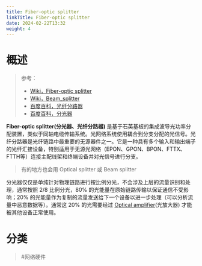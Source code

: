 ```yaml
---
title: Fiber-optic splitter
linkTitle: Fiber-optic splitter
date: 2024-02-22T13:32
weight: 4
---
```


# 概述

> 参考：
>
> - [Wiki，Fiber-optic splitter](https://en.wikipedia.org/wiki/Fiber-optic_splitter)
> - [Wiki，Beam_splitter](https://en.wikipedia.org/wiki/Beam_splitter)
> - [百度百科，光纤分路器](https://baike.baidu.com/item/%E5%85%89%E7%BA%A4%E5%88%86%E8%B7%AF%E5%99%A8)
> - [百度百科，分光器](https://baike.baidu.com/item/%E5%88%86%E5%85%89%E5%99%A8)

**Fiber-optic splitter(分光器、光纤分路器)** 是基于石英基板的集成波导光功率分配装置，类似于同轴电缆传输系统。光网络系统使用耦合到分支分配的光信号。光纤分路器是光纤链路中最重要的无源器件之一。它是一种具有多个输入和输出端子的光纤汇接设备，特别适用于无源光网络（EPON、GPON、BPON、FTTX、FTTH等）连接主配线架和终端设备并对光信号进行分支。

> 有的地方也会用 Optical splitter 或 Beam splitter

分光器仅仅是单纯针对物理链路进行按比例分光，不会涉及上层的流量识别和处理，通常按照 2/8 比例分光，80% 的光能量在原始链路传输以保证通信不受影响；20% 的光能量作为复制的流量发送给下一个设备以进一步处理（可以分析流量中恶意数据等）。通常这 20% 的光需要经过 [Optical amplifier](/docs/4.数据通信/Networking%20device/Optical%20amplifier.md)(光放大器) 才能被其他设备正常使用。

# 分类

> #网络硬件
